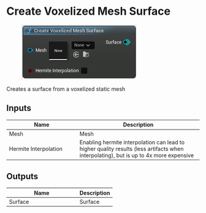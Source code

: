 # Create Voxelized Mesh Surface

<div align="left" data-full-width="false"><figure><img src="../../../api/Surface/Create_Voxelized_Mesh_Surface.png" alt=""><figcaption></figcaption></figure></div>

Creates a surface from a voxelized static mesh

## Inputs

<table><thead><tr><th width="170">Name</th><th>Description</th></tr></thead><tbody><tr><td>Mesh</td><td>Mesh</td></tr><tr><td>Hermite Interpolation</td><td>Enabling hermite interpolation can lead to higher quality results (less artifacts when interpolating), but is up to 4x more expensive</td></tr></tbody></table>

## Outputs

<table><thead><tr><th width="170">Name</th><th>Description</th></tr></thead><tbody><tr><td>Surface</td><td>Surface</td></tr></tbody></table>
